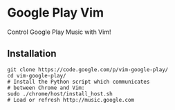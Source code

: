 Google Play Vim
===============
Control Google Play Music with Vim!


Installation
------------
    git clone https://code.google.com/p/vim-google-play/
    cd vim-google-play/
    # Install the Python script which communicates
    # between Chrome and Vim:
    sudo ./chrome/host/install_host.sh
    # Load or refresh http://music.google.com

